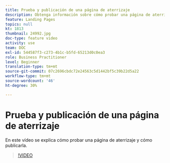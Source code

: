 ```yaml
---
title: Prueba y publicación de una página de aterrizaje
description: Obtenga información sobre cómo probar una página de aterrizaje creada en Adobe Campaign Standard y cómo publicarla.
feature: Landing Pages
topics: null
kt: 1813
thumbnail: 24992.jpg
doc-type: feature video
activity: use
team: DOC
exl-id: 544587f3-c273-4b1c-b5fd-65213d0c0ea3
role: Business Practitioner
level: Beginner
translation-type: tm+mt
source-git-commit: 07c2696cbdc72e24563c5d1442bf5c39b22d5a22
workflow-type: tm+mt
source-wordcount: '46'
ht-degree: 30%

---
```


# Prueba y publicación de una página de aterrizaje

En este vídeo se explica cómo probar una página de aterrizaje y cómo publicarla.

>[!VIDEO](https://video.tv.adobe.com/v/24092?quality=12)
